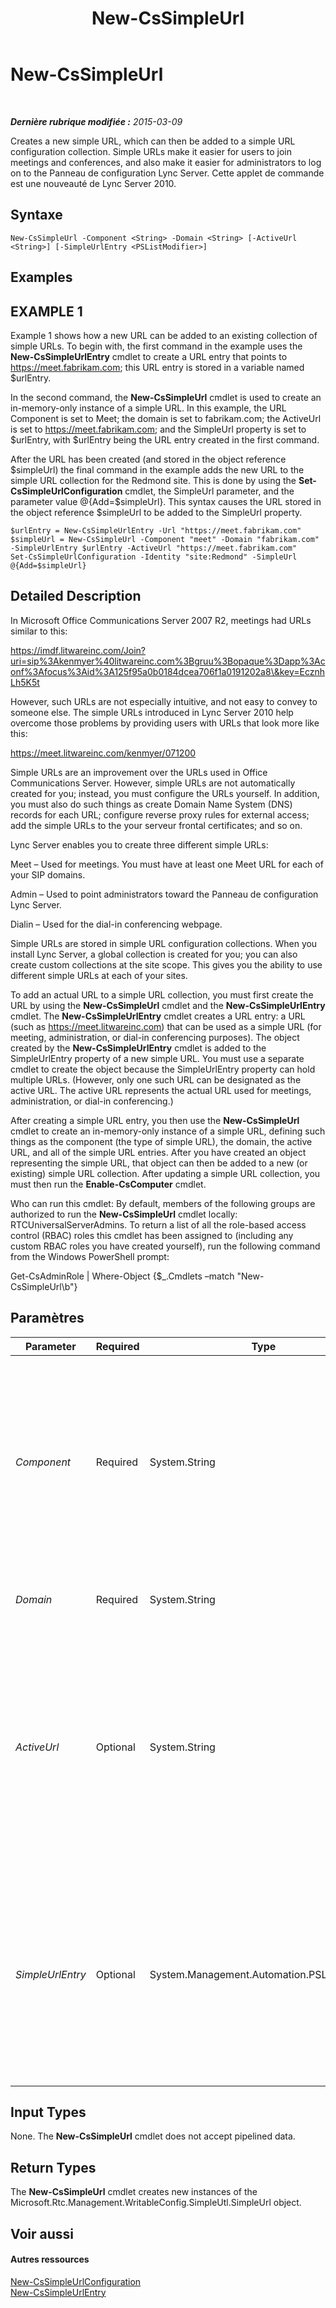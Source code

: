 ﻿---
title: New-CsSimpleUrl
TOCTitle: New-CsSimpleUrl
ms:assetid: 0dcf919e-9896-4428-8f12-0fc611661fa8
ms:mtpsurl: https://technet.microsoft.com/fr-fr/library/Gg398180(v=OCS.15)
ms:contentKeyID: 49296248
ms.date: 05/20/2016
mtps_version: v=OCS.15
ms.translationtype: HT
---

# New-CsSimpleUrl

 

_**Dernière rubrique modifiée :** 2015-03-09_

Creates a new simple URL, which can then be added to a simple URL configuration collection. Simple URLs make it easier for users to join meetings and conferences, and also make it easier for administrators to log on to the Panneau de configuration Lync Server. Cette applet de commande est une nouveauté de Lync Server 2010.

## Syntaxe

    New-CsSimpleUrl -Component <String> -Domain <String> [-ActiveUrl <String>] [-SimpleUrlEntry <PSListModifier>]

## Examples

## EXAMPLE 1

Example 1 shows how a new URL can be added to an existing collection of simple URLs. To begin with, the first command in the example uses the **New-CsSimpleUrlEntry** cmdlet to create a URL entry that points to https://meet.fabrikam.com; this URL entry is stored in a variable named $urlEntry.

In the second command, the **New-CsSimpleUrl** cmdlet is used to create an in-memory-only instance of a simple URL. In this example, the URL Component is set to Meet; the domain is set to fabrikam.com; the ActiveUrl is set to https://meet.fabrikam.com; and the SimpleUrl property is set to $urlEntry, with $urlEntry being the URL entry created in the first command.

After the URL has been created (and stored in the object reference $simpleUrl) the final command in the example adds the new URL to the simple URL collection for the Redmond site. This is done by using the **Set-CsSimpleUrlConfiguration** cmdlet, the SimpleUrl parameter, and the parameter value @{Add=$simpleUrl}. This syntax causes the URL stored in the object reference $simpleUrl to be added to the SimpleUrl property.

    $urlEntry = New-CsSimpleUrlEntry -Url "https://meet.fabrikam.com"
    $simpleUrl = New-CsSimpleUrl -Component "meet" -Domain "fabrikam.com" -SimpleUrlEntry $urlEntry -ActiveUrl "https://meet.fabrikam.com"
    Set-CsSimpleUrlConfiguration -Identity "site:Redmond" -SimpleUrl @{Add=$simpleUrl}

## Detailed Description

In Microsoft Office Communications Server 2007 R2, meetings had URLs similar to this:

https://imdf.litwareinc.com/Join?uri=sip%3Akenmyer%40litwareinc.com%3Bgruu%3Bopaque%3Dapp%3Aconf%3Afocus%3Aid%3A125f95a0b0184dcea706f1a0191202a8\&key=EcznhLh5K5t

However, such URLs are not especially intuitive, and not easy to convey to someone else. The simple URLs introduced in Lync Server 2010 help overcome those problems by providing users with URLs that look more like this:

https://meet.litwareinc.com/kenmyer/071200

Simple URLs are an improvement over the URLs used in Office Communications Server. However, simple URLs are not automatically created for you; instead, you must configure the URLs yourself. In addition, you must also do such things as create Domain Name System (DNS) records for each URL; configure reverse proxy rules for external access; add the simple URLs to the your serveur frontal certificates; and so on.

Lync Server enables you to create three different simple URLs:

Meet – Used for meetings. You must have at least one Meet URL for each of your SIP domains.

Admin – Used to point administrators toward the Panneau de configuration Lync Server.

Dialin – Used for the dial-in conferencing webpage.

Simple URLs are stored in simple URL configuration collections. When you install Lync Server, a global collection is created for you; you can also create custom collections at the site scope. This gives you the ability to use different simple URLs at each of your sites.

To add an actual URL to a simple URL collection, you must first create the URL by using the **New-CsSimpleUrl** cmdlet and the **New-CsSimpleUrlEntry** cmdlet. The **New-CsSimpleUrlEntry** cmdlet creates a URL entry: a URL (such as https://meet.litwareinc.com) that can be used as a simple URL (for meeting, administration, or dial-in conferencing purposes). The object created by the **New-CsSimpleUrlEntry** cmdlet is added to the SimpleUrlEntry property of a new simple URL. You must use a separate cmdlet to create the object because the SimpleUrlEntry property can hold multiple URLs. (However, only one such URL can be designated as the active URL. The active URL represents the actual URL used for meetings, administration, or dial-in conferencing.)

After creating a simple URL entry, you then use the **New-CsSimpleUrl** cmdlet to create an in-memory-only instance of a simple URL, defining such things as the component (the type of simple URL), the domain, the active URL, and all of the simple URL entries. After you have created an object representing the simple URL, that object can then be added to a new (or existing) simple URL collection. After updating a simple URL collection, you must then run the **Enable-CsComputer** cmdlet.

Who can run this cmdlet: By default, members of the following groups are authorized to run the **New-CsSimpleUrl** cmdlet locally: RTCUniversalServerAdmins. To return a list of all the role-based access control (RBAC) roles this cmdlet has been assigned to (including any custom RBAC roles you have created yourself), run the following command from the Windows PowerShell prompt:

Get-CsAdminRole | Where-Object {$\_.Cmdlets –match "New-CsSimpleUrl\\b"}

## Paramètres


<table>
<colgroup>
<col style="width: 25%" />
<col style="width: 25%" />
<col style="width: 25%" />
<col style="width: 25%" />
</colgroup>
<thead>
<tr class="header">
<th>Parameter</th>
<th>Required</th>
<th>Type</th>
<th>Description</th>
</tr>
</thead>
<tbody>
<tr class="odd">
<td><p><em>Component</em></p></td>
<td><p>Required</p></td>
<td><p>System.String</p></td>
<td><p>Indicates the type of simple URL being created. Valid values are:</p>
<p>Meet – URL used for managing meetings.</p>
<p>Admin – URL that points to the Panneau de configuration Lync Server.</p>
<p>Dialin – URL used for dial-in conferencing.</p>
<p>For example: -Component &quot;Meet&quot;.</p></td>
</tr>
<tr class="even">
<td><p><em>Domain</em></p></td>
<td><p>Required</p></td>
<td><p>System.String</p></td>
<td><p>SIP domain for the simple URL. For example: -Domain &quot;litwareinc.com&quot;.</p></td>
</tr>
<tr class="odd">
<td><p><em>ActiveUrl</em></p></td>
<td><p>Optional</p></td>
<td><p>System.String</p></td>
<td><p>Indicates the URL that is actually to be accessed by users. The SimpleUrlEntry property can contain multiple URLs, but only one of those URLs can be active at a given time. An error will occur if you try to set the ActiveUrl to a value not found in the SimpleUrlEntry property.</p>
<p>To assign an active URL, simply use the URL itself as the parameter value. For example: -ActiveUrl https://meet.litwareinc.com&quot;.</p></td>
</tr>
<tr class="even">
<td><p><em>SimpleUrlEntry</em></p></td>
<td><p>Optional</p></td>
<td><p>System.Management.Automation.PSListModifier</p></td>
<td><p>Collection of URLs for the specified component. For example, both https://meet.litwareinc.com and https://litwareinc.com/meet might be configured as URL entries for the Meet component. However, only one of those URLs can be (and must be) configured as the active URL.</p>
<p>Simple URL entries must be created by using the <strong>New-CsSimpleUrlEntry</strong> cmdlet.</p></td>
</tr>
</tbody>
</table>


## Input Types

None. The **New-CsSimpleUrl** cmdlet does not accept pipelined data.

## Return Types

The **New-CsSimpleUrl** cmdlet creates new instances of the Microsoft.Rtc.Management.WritableConfig.SimpleUtl.SimpleUrl object.

## Voir aussi

#### Autres ressources

[New-CsSimpleUrlConfiguration](new-cssimpleurlconfiguration.md)  
[New-CsSimpleUrlEntry](new-cssimpleurlentry.md)

